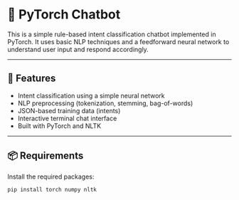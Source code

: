 # 🤖 PyTorch Chatbot

This is a simple rule-based intent classification chatbot implemented in PyTorch. It uses basic NLP techniques and a feedforward neural network to understand user input and respond accordingly.

---

## 🧰 Features

- Intent classification using a simple neural network
- NLP preprocessing (tokenization, stemming, bag-of-words)
- JSON-based training data (intents)
- Interactive terminal chat interface
- Built with PyTorch and NLTK

---

## 📦 Requirements

Install the required packages:

```bash
pip install torch numpy nltk
